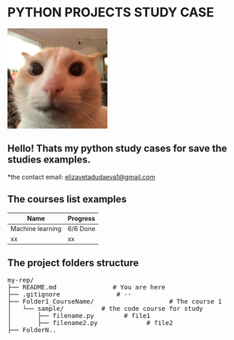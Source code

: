 # PYTHON PROJECTS STUDY CASE

<img src="kott.jpg" width="224" height="225">

## Hello! Thats my python study cases for save the studies examples. 
*the contact email:
elizavetadudaeva1@gmail.com


## The courses list examples
|Name  | Progress |
| ------------- | ------------- |
| Machine learning | 6/6 Done|
| xx  | xx |


## The project folders structure

<pre>
my-rep/
├── README.md               # You are here
├── .gitignore               # --
├── Folder1_CourseName/                    # The course 1
│   └── sample/          # the code course for study
│       ├── filename.py        # file1
│       ├── filename2.py             # file2
├── FolderN..
</pre>
